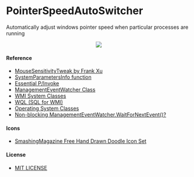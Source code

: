 # PointerSpeedAutoSwitcher
Automatically adjust windows pointer speed when particular processes are running

<div align="center"><img src="https://raw.githubusercontent.com/mogggy/PointerSpeedAutoSwitcher/PointerSpeedAutoSwitcher/master/images/demo.gif" /></div>  

#### Reference
* [MouseSensitivityTweak by Frank Xu](https://github.com/northbright/MouseSensitivityTweak)
* [SystemParametersInfo function](https://msdn.microsoft.com/en-us/library/windows/desktop/ms724947(v=vs.85).aspx)
* [Essential P/Invoke](https://www.codeproject.com/Articles/12121/Essential-P-Invoke)
* [ManagementEventWatcher Class](https://docs.microsoft.com/en-us/dotnet/api/system.management.managementeventwatcher?view=netframework-4.7.2)
* [WMI System Classes](https://docs.microsoft.com/en-us/windows/desktop/WmiSdk/wmi-system-classes)
* [WQL (SQL for WMI)](https://docs.microsoft.com/en-us/windows/desktop/WmiSdk/wql-sql-for-wmi)
* [Operating System Classes](https://docs.microsoft.com/en-us/windows/desktop/cimwin32prov/operating-system-classes)
* [Non-blocking ManagementEventWatcher.WaitForNextEvent()?](https://social.msdn.microsoft.com/Forums/vstudio/en-US/c2b6a2f4-eb84-4bbb-acdb-bbef4b0611e6/nonblocking-managementeventwatcherwaitfornextevent)

#### Icons
* [SmashingMagazine Free Hand Drawn Doodle Icon Set](https://www.smashingmagazine.com/2014/11/free-hand-drawn-doodle-icon-set-100-icons-png-psd-svg/)

#### License
* [MIT LICENSE](./LICENSE)
